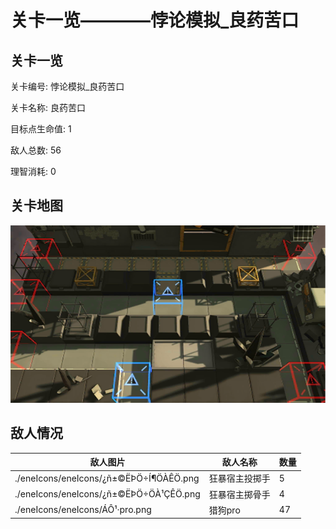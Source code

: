# 关卡一览————悖论模拟_良药苦口


## 关卡一览

关卡编号: 悖论模拟_良药苦口

关卡名称: 良药苦口

目标点生命值: 1

敌人总数: 56

理智消耗: 0


## 关卡地图
![悖论模拟_良药苦口](./oprMap/悖论模拟_良药苦口.png)

## 敌人情况

| 敌人图片 | 敌人名称 | 数量  |
|---------|-----|-----|
| ./eneIcons/eneIcons/¿ñ±©ËÞÖ÷Í¶ÖÀÊÖ.png| 狂暴宿主投掷手  |   5  |
| ./eneIcons/eneIcons/¿ñ±©ËÞÖ÷ÖÀ¹ÇÊÖ.png| 狂暴宿主掷骨手  |   4  |
| ./eneIcons/eneIcons/ÁÔ¹·pro.png| 猎狗pro  |   47  |
